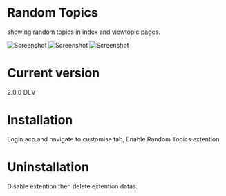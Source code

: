 Random Topics
==========

showing random topics in index and viewtopic pages.

![Screenshot](screenshot1.jpg)
![Screenshot](screenshot2.jpg)
![Screenshot](screenshot3.jpg)

Current version
==========
2.0.0 DEV

Installation
==========
Login acp and navigate to customise tab, Enable Random Topics extention

Uninstallation
==========
Disable extention then delete extention datas.
